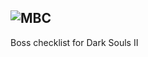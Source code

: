 ![MBC](https://github.com/user-attachments/assets/06d68b46-f587-4e72-a1c4-8044a7b1fb90)
---

Boss checklist for Dark Souls II
